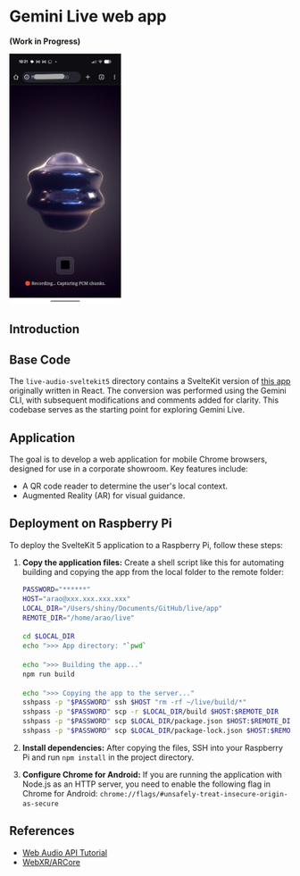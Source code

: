 # Gemini Live web app

**(Work in Progress)**

<img src="docs/screenshot_pixel9a.jpg" width=200>

## Introduction

## Base Code

The `live-audio-sveltekit5` directory contains a SvelteKit version of [this app](https://aistudio.google.com/apps/bundled/live_audio?showPreview=true&showCode=true&showAssistant=false&_gl=1*1ugdznd*_ga*MjA1MDExODM5My4xNzU2MDE1MzMx*_ga_P1DBVKWT6V*czE3NTk5Mjc1MzYkbzIyJGcxJHQxNzU5OTI4MTEyJGo2MCRsMCRoMTY3NDY2MjA3..) originally written in React. The conversion was performed using the Gemini CLI, with subsequent modifications and comments added for clarity. This codebase serves as the starting point for exploring Gemini Live.

## Application

The goal is to develop a web application for mobile Chrome browsers, designed for use in a corporate showroom. Key features include:

- A QR code reader to determine the user's local context.
- Augmented Reality (AR) for visual guidance.

## Deployment on Raspberry Pi

To deploy the SvelteKit 5 application to a Raspberry Pi, follow these steps:

1.  **Copy the application files:**
   Create a shell script like this for automating building and copying the app from the local folder to the remote folder:
    ```bash
    PASSWORD="******"
    HOST="arao@xxx.xxx.xxx.xxx"
    LOCAL_DIR="/Users/shiny/Documents/GitHub/live/app"
    REMOTE_DIR="/home/arao/live"

    cd $LOCAL_DIR
    echo ">>> App directory: "`pwd`
    
    echo ">>> Building the app..."
    npm run build
    
    echo ">>> Copying the app to the server..."
    sshpass -p "$PASSWORD" ssh $HOST "rm -rf ~/live/build/*"
    sshpass -p "$PASSWORD" scp -r $LOCAL_DIR/build $HOST:$REMOTE_DIR
    sshpass -p "$PASSWORD" scp $LOCAL_DIR/package.json $HOST:$REMOTE_DIR
    sshpass -p "$PASSWORD" scp $LOCAL_DIR/package-lock.json $HOST:$REMOTE_DIR
    ```

3.  **Install dependencies:**
    After copying the files, SSH into your Raspberry Pi and run `npm install` in the project directory.

4.  **Configure Chrome for Android:**
    If you are running the application with Node.js as an HTTP server, you need to enable the following flag in Chrome for Android:
    `chrome://flags/#unsafely-treat-insecure-origin-as-secure`

## References

- [Web Audio API Tutorial](https://web-audio-api.firebaseapp.com/)
- [WebXR/ARCore](https://developers.google.com/ar/develop/webxr)








